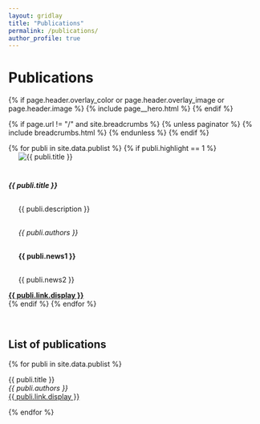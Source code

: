 ```yaml
---
layout: gridlay
title: "Publications"
permalink: /publications/
author_profile: true
---
```


<style>
.image-margin {
  margin-bottom: 20px;
  margin-left: 20px;
}

.text-margin {
  margin-top: 30px;
  margin-left: 20px;
}

.text-justify {
  text-align: justify;
}
</style>

# Publications
{% if page.header.overlay_color or page.header.overlay_image or page.header.image %}
  {% include page__hero.html %}
{% endif %}

{% if page.url != "/" and site.breadcrumbs %}
  {% unless paginator %}
    {% include breadcrumbs.html %}
  {% endunless %}
{% endif %}

<div class="container">
  <div class="row row-cols-1 row-cols-md-2">
    {% for publi in site.data.publist %}
      {% if publi.highlight == 1 %}
        <div class="col mb-4">
          <div class="card h-100 d-flex flex-column justify-content-between bg-light">
            <img src="{{ site.url }}{{ site.baseurl }}/images/{{ publi.image }}" class="card-img-top image-margin" alt="{{ publi.title }}">
            <div class="card-body text-justify">
              <h5 class="card-title">{{ publi.title }}</h5>
              <p class="card-text text-margin">{{ publi.description }}</p>
              <p class="card-text text-margin"><em>{{ publi.authors }}</em></p>
              <p class="card-text text-margin text-danger"><strong>{{ publi.news1 }}</strong></p>
              <p class="card-text text-margin">{{ publi.news2 }}</p>
            </div>
            <div class="card-footer">
              <a href="{{ publi.link.url }}" class="card-link text-nowrap"><strong>{{ publi.link.display }}</strong></a>
            </div>
          </div>
        </div>
      {% endif %}
    {% endfor %}
  </div>

  <p>&nbsp;</p>

  <h2>List of publications</h2>
  {% for publi in site.data.publist %}
    <p>
      {{ publi.title }}<br>
      <em>{{ publi.authors }}</em><br>
      <a href="{{ publi.link.url }}">{{ publi.link.display }}</a>
    </p>
  {% endfor %}
</div>